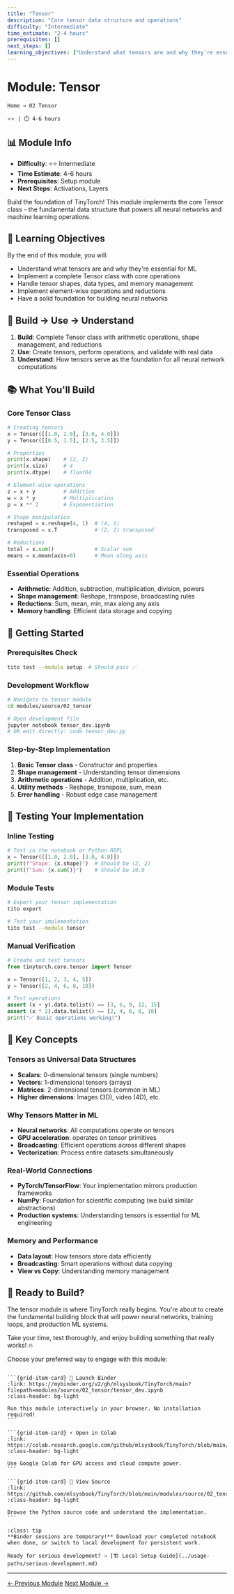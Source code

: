 ```yaml
---
title: "Tensor"
description: "Core tensor data structure and operations"
difficulty: "Intermediate"
time_estimate: "2-4 hours"
prerequisites: []
next_steps: []
learning_objectives: ["Understand what tensors are and why they're essential for ML", 'Implement a complete Tensor class with core operations', 'Handle tensor shapes, data types, and memory management', 'Implement element-wise operations and reductions', 'Have a solid foundation for building neural networks']
---
```


# Module: Tensor

```{div} breadcrumb
Home → 02 Tensor
```


```{div} badges
⭐⭐ | ⏱️ 4-6 hours
```


## 📊 Module Info
- **Difficulty**: ⭐⭐ Intermediate
- **Time Estimate**: 4-6 hours
- **Prerequisites**: Setup module
- **Next Steps**: Activations, Layers

Build the foundation of TinyTorch! This module implements the core Tensor class - the fundamental data structure that powers all neural networks and machine learning operations.

## 🎯 Learning Objectives

By the end of this module, you will:
- Understand what tensors are and why they're essential for ML
- Implement a complete Tensor class with core operations
- Handle tensor shapes, data types, and memory management
- Implement element-wise operations and reductions
- Have a solid foundation for building neural networks

## 🧠 Build → Use → Understand

1. **Build**: Complete Tensor class with arithmetic operations, shape management, and reductions
2. **Use**: Create tensors, perform operations, and validate with real data
3. **Understand**: How tensors serve as the foundation for all neural network computations

## 📚 What You'll Build

### Core Tensor Class
```python
# Creating tensors
x = Tensor([[1.0, 2.0], [3.0, 4.0]])
y = Tensor([[0.5, 1.5], [2.5, 3.5]])

# Properties
print(x.shape)    # (2, 2)
print(x.size)     # 4
print(x.dtype)    # float64

# Element-wise operations
z = x + y         # Addition
w = x * y         # Multiplication
p = x ** 2        # Exponentiation

# Shape manipulation
reshaped = x.reshape(4, 1)  # (4, 1)
transposed = x.T            # (2, 2) transposed

# Reductions
total = x.sum()             # Scalar sum
means = x.mean(axis=0)      # Mean along axis
```

### Essential Operations
- **Arithmetic**: Addition, subtraction, multiplication, division, powers
- **Shape management**: Reshape, transpose, broadcasting rules
- **Reductions**: Sum, mean, min, max along any axis
- **Memory handling**: Efficient data storage and copying

## 🚀 Getting Started

### Prerequisites Check
```bash
tito test --module setup  # Should pass ✅
```

### Development Workflow
```bash
# Navigate to tensor module
cd modules/source/02_tensor

# Open development file
jupyter notebook tensor_dev.ipynb
# OR edit directly: code tensor_dev.py
```

### Step-by-Step Implementation
1. **Basic Tensor class** - Constructor and properties
2. **Shape management** - Understanding tensor dimensions  
3. **Arithmetic operations** - Addition, multiplication, etc.
4. **Utility methods** - Reshape, transpose, sum, mean
5. **Error handling** - Robust edge case management

## 🧪 Testing Your Implementation

### Inline Testing
```python
# Test in the notebook or Python REPL
x = Tensor([[1.0, 2.0], [3.0, 4.0]])
print(f"Shape: {x.shape}")  # Should be (2, 2)
print(f"Sum: {x.sum()}")    # Should be 10.0
```

### Module Tests
```bash
# Export your tensor implementation
tito export

# Test your implementation  
tito test --module tensor
```

### Manual Verification
```python
# Create and test tensors
from tinytorch.core.tensor import Tensor

x = Tensor([1, 2, 3, 4, 5])
y = Tensor([2, 4, 6, 8, 10])

# Test operations
assert (x + y).data.tolist() == [3, 6, 9, 12, 15]
assert (x * 2).data.tolist() == [2, 4, 6, 8, 10]
print("✅ Basic operations working!")
```

## 🎯 Key Concepts

### **Tensors as Universal Data Structures**
- **Scalars**: 0-dimensional tensors (single numbers)
- **Vectors**: 1-dimensional tensors (arrays) 
- **Matrices**: 2-dimensional tensors (common in ML)
- **Higher dimensions**: Images (3D), video (4D), etc.

### **Why Tensors Matter in ML**
- **Neural networks**: All computations operate on tensors
- **GPU acceleration**: operates on tensor primitives
- **Broadcasting**: Efficient operations across different shapes
- **Vectorization**: Process entire datasets simultaneously

### **Real-World Connections**
- **PyTorch/TensorFlow**: Your implementation mirrors production frameworks
- **NumPy**: Foundation for scientific computing (we build similar abstractions)
- **Production systems**: Understanding tensors is essential for ML engineering

### **Memory and Performance**
- **Data layout**: How tensors store data efficiently
- **Broadcasting**: Smart operations without data copying
- **View vs Copy**: Understanding memory management

## 🎉 Ready to Build?

The tensor module is where TinyTorch really begins. You're about to create the fundamental building block that will power neural networks, training loops, and production ML systems.

Take your time, test thoroughly, and enjoy building something that really works! 🔥 


Choose your preferred way to engage with this module:

````{grid} 1 2 3 3

```{grid-item-card} 🚀 Launch Binder
:link: https://mybinder.org/v2/gh/mlsysbook/TinyTorch/main?filepath=modules/source/02_tensor/tensor_dev.ipynb
:class-header: bg-light

Run this module interactively in your browser. No installation required!
```

```{grid-item-card} ⚡ Open in Colab  
:link: https://colab.research.google.com/github/mlsysbook/TinyTorch/blob/main/modules/source/02_tensor/tensor_dev.ipynb
:class-header: bg-light

Use Google Colab for GPU access and cloud compute power.
```

```{grid-item-card} 📖 View Source
:link: https://github.com/mlsysbook/TinyTorch/blob/main/modules/source/02_tensor/tensor_dev.py
:class-header: bg-light

Browse the Python source code and understand the implementation.
```

````

```{admonition} 💾 Save Your Progress
:class: tip
**Binder sessions are temporary!** Download your completed notebook when done, or switch to local development for persistent work.

Ready for serious development? → [🏗️ Local Setup Guide](../usage-paths/serious-development.md)
```

---

<div class="prev-next-area">
<a class="left-prev" href="../chapters/01_setup.html" title="previous page">← Previous Module</a>
<a class="right-next" href="../chapters/03_activations.html" title="next page">Next Module →</a>
</div>
